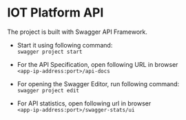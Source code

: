 # IOT Platform API

The project is built with Swagger API Framework.

- Start it using following command:<br>
`swagger project start`

- For the API Specification, open following URL in browser<br>
`<app-ip-address:port>/api-docs`

- For opening the Swagger Editor, run following command:<br>
`swagger project edit`

- For API statistics, open following url in browser<br>
`<app-ip-address:port>/swagger-stats/ui`
